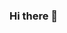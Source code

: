 ### Hi there 👋

<!--
**demervalleite/demervalleite** is a ✨ _special_ ✨ repository because its `README.md` (this file) appears on your GitHub profile.



